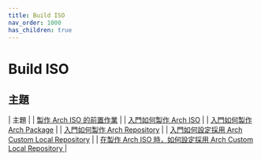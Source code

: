 ```yaml
---
title: Build ISO
nav_order: 1000
has_children: true
---
```



# Build ISO


## 主題

| 主題 |
| [製作 Arch ISO 的前置作業](https://samwhelp.github.io/note-about-archlinux/read/build-iso/prepare.html) |
| [入門如何製作 Arch ISO](https://samwhelp.github.io/note-about-archlinux/read/build-iso/start-build-archiso.html) |
| [入門如何製作 Arch Package](https://samwhelp.github.io/note-about-archlinux/read/build-iso/start-build-arch-package.html) |
| [入門如何製作 Arch Repository](https://samwhelp.github.io/note-about-archlinux/read/build-iso/start-build-arch-repository.html) |
| [入門如何設定採用 Arch Custom Local Repository](https://samwhelp.github.io/note-about-archlinux/read/build-iso/start-use-custom-local-repository.html) |
| [在製作 Arch ISO 時，如何設定採用 Arch Custom Local Repository ](https://samwhelp.github.io/note-about-archlinux/read/build-iso/start-use-custom-local-repository-on-build-arch-iso.html) |





